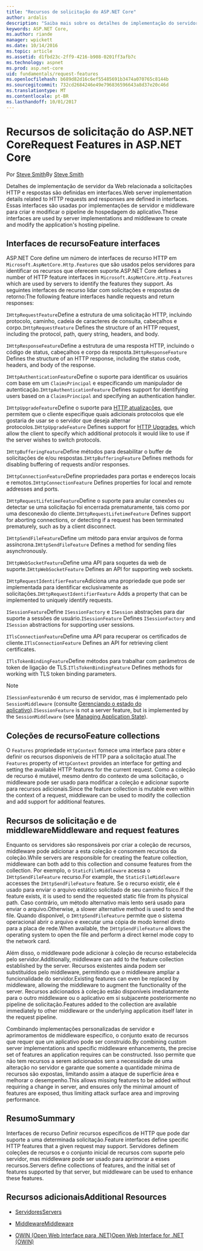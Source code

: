 ```yaml
---
title: "Recursos de solicitação do ASP.NET Core"
author: ardalis
description: "Saiba mais sobre os detalhes de implementação do servidor web relacionados a solicitações HTTP e respostas que são definidas em interfaces para ASP.NET Core."
keywords: ASP.NET Core,
ms.author: riande
manager: wpickett
ms.date: 10/14/2016
ms.topic: article
ms.assetid: d1fbd23c-2ff9-4216-b908-0201ff3afb7c
ms.technology: aspnet
ms.prod: asp.net-core
uid: fundamentals/request-features
ms.openlocfilehash: b689d82d16c6ef55485691b3474a070765c8144b
ms.sourcegitcommit: 732cd2684246e49e796836596643a8d37e20c46d
ms.translationtype: MT
ms.contentlocale: pt-BR
ms.lasthandoff: 10/01/2017
---
```

# <a name="request-features-in-aspnet-core"></a><span data-ttu-id="17f4b-104">Recursos de solicitação do ASP.NET Core</span><span class="sxs-lookup"><span data-stu-id="17f4b-104">Request Features in ASP.NET Core</span></span>

<span data-ttu-id="17f4b-105">Por [Steve Smith](https://ardalis.com/)</span><span class="sxs-lookup"><span data-stu-id="17f4b-105">By [Steve Smith](https://ardalis.com/)</span></span>

<span data-ttu-id="17f4b-106">Detalhes de implementação de servidor da Web relacionada a solicitações HTTP e respostas são definidas em interfaces.</span><span class="sxs-lookup"><span data-stu-id="17f4b-106">Web server implementation details related to HTTP requests and responses are defined in interfaces.</span></span> <span data-ttu-id="17f4b-107">Essas interfaces são usadas por implementações de servidor e middleware para criar e modificar o pipeline de hospedagem do aplicativo.</span><span class="sxs-lookup"><span data-stu-id="17f4b-107">These interfaces are used by server implementations and middleware to create and modify the application's hosting pipeline.</span></span>

## <a name="feature-interfaces"></a><span data-ttu-id="17f4b-108">Interfaces de recurso</span><span class="sxs-lookup"><span data-stu-id="17f4b-108">Feature interfaces</span></span>

<span data-ttu-id="17f4b-109">ASP.NET Core define um número de interfaces de recurso HTTP em `Microsoft.AspNetCore.Http.Features` que são usados pelos servidores para identificar os recursos que oferecem suporte.</span><span class="sxs-lookup"><span data-stu-id="17f4b-109">ASP.NET Core defines a number of HTTP feature interfaces in `Microsoft.AspNetCore.Http.Features` which are used by servers to identify the features they support.</span></span> <span data-ttu-id="17f4b-110">As seguintes interfaces de recurso lidar com solicitações e respostas de retorno:</span><span class="sxs-lookup"><span data-stu-id="17f4b-110">The following feature interfaces handle requests and return responses:</span></span>

<span data-ttu-id="17f4b-111">`IHttpRequestFeature`Define a estrutura de uma solicitação HTTP, incluindo protocolo, caminho, cadeia de caracteres de consulta, cabeçalhos e corpo.</span><span class="sxs-lookup"><span data-stu-id="17f4b-111">`IHttpRequestFeature` Defines the structure of an HTTP request, including the protocol, path, query string, headers, and body.</span></span>

<span data-ttu-id="17f4b-112">`IHttpResponseFeature`Define a estrutura de uma resposta HTTP, incluindo o código de status, cabeçalhos e corpo da resposta.</span><span class="sxs-lookup"><span data-stu-id="17f4b-112">`IHttpResponseFeature` Defines the structure of an HTTP response, including the status code, headers, and body of the response.</span></span>

<span data-ttu-id="17f4b-113">`IHttpAuthenticationFeature`Define o suporte para identificar os usuários com base em um `ClaimsPrincipal` e especificando um manipulador de autenticação.</span><span class="sxs-lookup"><span data-stu-id="17f4b-113">`IHttpAuthenticationFeature` Defines support for identifying users based on a `ClaimsPrincipal` and specifying an authentication handler.</span></span>

<span data-ttu-id="17f4b-114">`IHttpUpgradeFeature`Define o suporte para [HTTP atualizações](https://tools.ietf.org/html/rfc2616.html#section-14.42), que permitem que o cliente especifique quais adicionais protocolos que ele gostaria de usar se o servidor que deseja alternar protocolos.</span><span class="sxs-lookup"><span data-stu-id="17f4b-114">`IHttpUpgradeFeature` Defines support for [HTTP Upgrades](https://tools.ietf.org/html/rfc2616.html#section-14.42), which allow the client to specify which additional protocols it would like to use if the server wishes to switch protocols.</span></span>

<span data-ttu-id="17f4b-115">`IHttpBufferingFeature`Define métodos para desabilitar o buffer de solicitações de e/ou respostas.</span><span class="sxs-lookup"><span data-stu-id="17f4b-115">`IHttpBufferingFeature` Defines methods for disabling buffering of requests and/or responses.</span></span>

<span data-ttu-id="17f4b-116">`IHttpConnectionFeature`Define propriedades para portas e endereços locais e remotos.</span><span class="sxs-lookup"><span data-stu-id="17f4b-116">`IHttpConnectionFeature` Defines properties for local and remote addresses and ports.</span></span>

<span data-ttu-id="17f4b-117">`IHttpRequestLifetimeFeature`Define o suporte para anular conexões ou detectar se uma solicitação foi encerrada prematuramente, tais como por uma desconexão do cliente.</span><span class="sxs-lookup"><span data-stu-id="17f4b-117">`IHttpRequestLifetimeFeature` Defines support for aborting connections, or detecting if a request has been terminated prematurely, such as by a client disconnect.</span></span>

<span data-ttu-id="17f4b-118">`IHttpSendFileFeature`Define um método para enviar arquivos de forma assíncrona.</span><span class="sxs-lookup"><span data-stu-id="17f4b-118">`IHttpSendFileFeature` Defines a method for sending files asynchronously.</span></span>

<span data-ttu-id="17f4b-119">`IHttpWebSocketFeature`Define uma API para soquetes da web de suporte.</span><span class="sxs-lookup"><span data-stu-id="17f4b-119">`IHttpWebSocketFeature` Defines an API for supporting web sockets.</span></span>

<span data-ttu-id="17f4b-120">`IHttpRequestIdentifierFeature`Adiciona uma propriedade que pode ser implementada para identificar exclusivamente as solicitações.</span><span class="sxs-lookup"><span data-stu-id="17f4b-120">`IHttpRequestIdentifierFeature` Adds a property that can be implemented to uniquely identify requests.</span></span>

<span data-ttu-id="17f4b-121">`ISessionFeature`Define `ISessionFactory` e `ISession` abstrações para dar suporte a sessões de usuário.</span><span class="sxs-lookup"><span data-stu-id="17f4b-121">`ISessionFeature` Defines `ISessionFactory` and `ISession` abstractions for supporting user sessions.</span></span>

<span data-ttu-id="17f4b-122">`ITlsConnectionFeature`Define uma API para recuperar os certificados de cliente.</span><span class="sxs-lookup"><span data-stu-id="17f4b-122">`ITlsConnectionFeature` Defines an API for retrieving client certificates.</span></span>

<span data-ttu-id="17f4b-123">`ITlsTokenBindingFeature`Define métodos para trabalhar com parâmetros de token de ligação de TLS.</span><span class="sxs-lookup"><span data-stu-id="17f4b-123">`ITlsTokenBindingFeature` Defines methods for working with TLS token binding parameters.</span></span>

> [!NOTE]
> <span data-ttu-id="17f4b-124">`ISessionFeature`não é um recurso de servidor, mas é implementado pelo `SessionMiddleware` (consulte [Gerenciando o estado do aplicativo](app-state.md)).</span><span class="sxs-lookup"><span data-stu-id="17f4b-124">`ISessionFeature` is not a server feature, but is implemented by the `SessionMiddleware` (see [Managing Application State](app-state.md)).</span></span>

## <a name="feature-collections"></a><span data-ttu-id="17f4b-125">Coleções de recurso</span><span class="sxs-lookup"><span data-stu-id="17f4b-125">Feature collections</span></span>

<span data-ttu-id="17f4b-126">O `Features` propriedade `HttpContext` fornece uma interface para obter e definir os recursos disponíveis de HTTP para a solicitação atual.</span><span class="sxs-lookup"><span data-stu-id="17f4b-126">The `Features` property of `HttpContext` provides an interface for getting and setting the available HTTP features for the current request.</span></span> <span data-ttu-id="17f4b-127">Como a coleção de recurso é mutável, mesmo dentro do contexto de uma solicitação, o middleware pode ser usado para modificar a coleção e adicionar suporte para recursos adicionais.</span><span class="sxs-lookup"><span data-stu-id="17f4b-127">Since the feature collection is mutable even within the context of a request, middleware can be used to modify the collection and add support for additional features.</span></span>

## <a name="middleware-and-request-features"></a><span data-ttu-id="17f4b-128">Recursos de solicitação e de middleware</span><span class="sxs-lookup"><span data-stu-id="17f4b-128">Middleware and request features</span></span>

<span data-ttu-id="17f4b-129">Enquanto os servidores são responsáveis por criar a coleção de recursos, middleware pode adicionar a esta coleção e consomem recursos da coleção.</span><span class="sxs-lookup"><span data-stu-id="17f4b-129">While servers are responsible for creating the feature collection, middleware can both add to this collection and consume features from the collection.</span></span> <span data-ttu-id="17f4b-130">Por exemplo, o `StaticFileMiddleware` acessa o `IHttpSendFileFeature` recurso.</span><span class="sxs-lookup"><span data-stu-id="17f4b-130">For example, the `StaticFileMiddleware` accesses the `IHttpSendFileFeature` feature.</span></span> <span data-ttu-id="17f4b-131">Se o recurso existir, ele é usado para enviar o arquivo estático solicitado de seu caminho físico.</span><span class="sxs-lookup"><span data-stu-id="17f4b-131">If the feature exists, it is used to send the requested static file from its physical path.</span></span> <span data-ttu-id="17f4b-132">Caso contrário, um método alternativo mais lento será usado para enviar o arquivo.</span><span class="sxs-lookup"><span data-stu-id="17f4b-132">Otherwise, a slower alternative method is used to send the file.</span></span> <span data-ttu-id="17f4b-133">Quando disponível, o `IHttpSendFileFeature` permite que o sistema operacional abrir o arquivo e executar uma cópia de modo kernel direto para a placa de rede.</span><span class="sxs-lookup"><span data-stu-id="17f4b-133">When available, the `IHttpSendFileFeature` allows the operating system to open the file and perform a direct kernel mode copy to the network card.</span></span>

<span data-ttu-id="17f4b-134">Além disso, o middleware pode adicionar à coleção de recurso estabelecida pelo servidor.</span><span class="sxs-lookup"><span data-stu-id="17f4b-134">Additionally, middleware can add to the feature collection established by the server.</span></span> <span data-ttu-id="17f4b-135">Recursos existentes ainda podem ser substituídos pelo middleware, permitindo que o middleware ampliar a funcionalidade do servidor.</span><span class="sxs-lookup"><span data-stu-id="17f4b-135">Existing features can even be replaced by middleware, allowing the middleware to augment the functionality of the server.</span></span> <span data-ttu-id="17f4b-136">Recursos adicionados à coleção estão disponíveis imediatamente para o outro middleware ou o aplicativo em si subjacente posteriormente no pipeline de solicitação.</span><span class="sxs-lookup"><span data-stu-id="17f4b-136">Features added to the collection are available immediately to other middleware or the underlying application itself later in the request pipeline.</span></span>

<span data-ttu-id="17f4b-137">Combinando implementações personalizadas de servidor e aprimoramentos de middleware específico, o conjunto exato de recursos que requer que um aplicativo pode ser construído.</span><span class="sxs-lookup"><span data-stu-id="17f4b-137">By combining custom server implementations and specific middleware enhancements, the precise set of features an application requires can be constructed.</span></span> <span data-ttu-id="17f4b-138">Isso permite que não tem recursos a serem adicionados sem a necessidade de uma alteração no servidor e garante que somente a quantidade mínima de recursos são expostas, limitando assim a ataque de superfície área e melhorar o desempenho.</span><span class="sxs-lookup"><span data-stu-id="17f4b-138">This allows missing features to be added without requiring a change in server, and ensures only the minimal amount of features are exposed, thus limiting attack surface area and improving performance.</span></span>

## <a name="summary"></a><span data-ttu-id="17f4b-139">Resumo</span><span class="sxs-lookup"><span data-stu-id="17f4b-139">Summary</span></span>

<span data-ttu-id="17f4b-140">Interfaces de recurso Definir recursos específicos de HTTP que pode dar suporte a uma determinada solicitação.</span><span class="sxs-lookup"><span data-stu-id="17f4b-140">Feature interfaces define specific HTTP features that a given request may support.</span></span> <span data-ttu-id="17f4b-141">Servidores definem coleções de recursos e o conjunto inicial de recursos com suporte pelo servidor, mas middleware pode ser usado para aprimorar a esses recursos.</span><span class="sxs-lookup"><span data-stu-id="17f4b-141">Servers define collections of features, and the initial set of features supported by that server, but middleware can be used to enhance these features.</span></span>

## <a name="additional-resources"></a><span data-ttu-id="17f4b-142">Recursos adicionais</span><span class="sxs-lookup"><span data-stu-id="17f4b-142">Additional Resources</span></span>

* [<span data-ttu-id="17f4b-143">Servidores</span><span class="sxs-lookup"><span data-stu-id="17f4b-143">Servers</span></span>](servers/index.md)

* [<span data-ttu-id="17f4b-144">Middleware</span><span class="sxs-lookup"><span data-stu-id="17f4b-144">Middleware</span></span>](middleware.md)

* [<span data-ttu-id="17f4b-145">OWIN (Open Web Interface para .NET)</span><span class="sxs-lookup"><span data-stu-id="17f4b-145">Open Web Interface for .NET (OWIN)</span></span>](owin.md)
